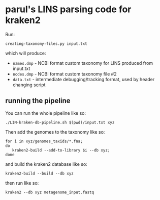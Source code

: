 # parul's LINS parsing code for kraken2

Run:
```
creating-taxonomy-files.py input.txt
```
which will produce:
* `names.dmp` - NCBI format custom taxonomy for LINS produced from input.txt
* `nodes.dmp` - NCBI format custom taxonomy file #2
* `data.txt` - intermediate debugging/tracking format, used by header changing script

## running the pipeline

You can run the whole pipeline like so:

```
./LIN-kraken-db-pipeline.sh $(pwd)/input.txt xyz 
```

Then add the genomes to the taxonomy like so:
```
for i in xyz/genomes_taxids/*.fna;
do
   kraken2-build --add-to-library $i --db xyz;
done
```
and build the kraken2 database like so:
```
kraken2-build --build --db xyz
```
then run like so:
```
kraken2 --db xyz metagenome_input.fastq
```
